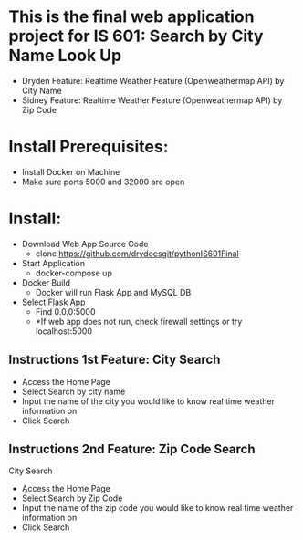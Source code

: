 # This is the final web application project for IS 601: Search by City Name Look Up
- Dryden Feature: Realtime Weather Feature (Openweathermap API) by City Name
- Sidney Feature: Realtime Weather Feature (Openweathermap API) by Zip Code
##
# Install Prerequisites:
 - Install Docker on Machine
 - Make sure ports 5000 and 32000 are open
# Install:
- Download Web App Source Code
    - clone https://github.com/drydoesgit/pythonIS601Final
- Start Application
    - docker-compose up
- Docker Build
    - Docker will run Flask App and MySQL DB
- Select Flask App
    - Find 0.0.0:5000
    - *If web app does not run, check firewall settings or try localhost:5000
    
## Instructions 1st Feature: City Search 
- Access the Home Page
- Select Search by city name
- Input the name of the city you would like to know real time weather information on
- Click Search
##
## Instructions 2nd Feature: Zip Code Search
City Search 
- Access the Home Page
- Select Search by Zip Code
- Input the name of the zip code you would like to know real time weather information on
- Click Search